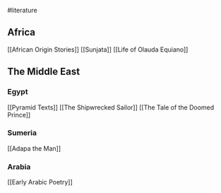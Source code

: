 #literature 
## Africa
[[African Origin Stories]]
[[Sunjata]]
[[Life of Olauda Equiano]]

## The Middle East
### Egypt
[[Pyramid Texts]]
[[The Shipwrecked Sailor]]
[[The Tale of the Doomed Prince]]
### Sumeria
[[Adapa the Man]]
### Arabia
[[Early Arabic Poetry]]